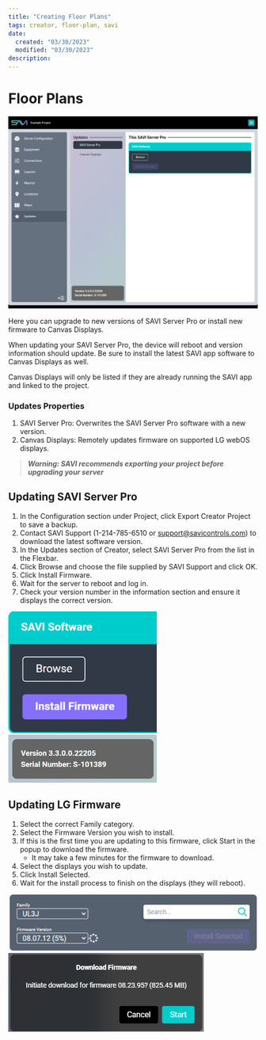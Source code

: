 ```yaml
---
title: "Creating Floor Plans"
tags: creator, floor-plan, savi
date:
  created: "03/30/2023"
  modified: "03/30/2023"
description: 
---
```


# Floor Plans
<a href="../../../Assets/Knowledge-Base/Creator/updates.png">
  <img src="../../../Assets/Knowledge-Base/Creator/updates.png" alt="SAVI updates overview" width="700" height="">
</a>

Here you can upgrade to new versions of SAVI Server Pro or install new firmware to Canvas Displays. 

When updating your SAVI Server Pro, the device will reboot and version information should update. Be sure to install the latest SAVI app software to Canvas Displays as well. 

Canvas Displays will only be listed if they are already running the SAVI app and linked to the project.

### Updates Properties
1. SAVI Server Pro: Overwrites the SAVI Server Pro software with a new version.
2. Canvas Displays: Remotely updates firmware on supported LG webOS displays.

>***Warning: SAVI recommends exporting your project before upgrading your server***

## Updating SAVI Server Pro
1. In the Configuration section under Project, click Export Creator Project to save a backup.
2. Contact SAVI Support (1-214-785-6510 or support@savicontrols.com) to download the latest software version.
3. In the Updates section of Creator, select SAVI Server Pro from the list in the Flexbar.
4. Click Browse and choose the file supplied by SAVI Support and click OK.
5. Click Install Firmware.
6. Wait for the server to reboot and log in.
7. Check your version number in the information section and ensure it displays the correct version.

<a href="../../../Assets/Knowledge-Base/Creator/install firmware.png">
  <img src="../../../Assets/Knowledge-Base/Creator/install firmware.png" alt="Installing firmware button" width="300" height="">
</a>
<a href="../../../Assets/Knowledge-Base/Creator/information.png">
  <img src="../../../Assets/Knowledge-Base/Creator/information.png" alt="information panel" width="300" height="">
</a>

## Updating LG Firmware
1. Select the correct Family category.
2. Select the Firmware Version you wish to install.
3. If this is the first time you are updating to this firmware, click Start in the popup to download the firmware.
   * It may take a few minutes for the firmware to download.
4. Select the displays you wish to update. 
5. Click Install Selected.
6. Wait for the install process to finish on the displays (they will reboot).

<a href="../../../Assets/Knowledge-Base/Creator/lg firmware download.png">
  <img src="../../../Assets/Knowledge-Base/Creator/lg firmware download.png" alt="firmare selector" width="" height="">
</a>

<a href="../../../Assets/Knowledge-Base/Creator/firmware modal.png">
  <img src="../../../Assets/Knowledge-Base/Creator/firmware modal.png" alt="download firmwre prompt" width="" height="">
</a>

